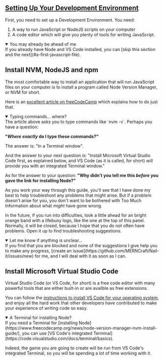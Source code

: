 <!-- Setting up your Development Environment -->
<section
  id="setting-up-your-development-environment"
  aria-labelledby="setting-up-your-development-environment"
  data-item="Setting Up Your Development Environment"
>
  <h2><a href="#setting-up-your-development-environment">Setting Up Your Development Environment</a></h2>
  
First, you need to set up a Development Environment. You need:

1. A way to run JavaScript or NodeJS scripts on your computer
2. A code editor which will give you plenty of tools for writing JavaScript.

<details class="tip" open>
<summary>You may already be ahead of me</summary>
If you already have Node and VS Code installed, you can [skip this section and the next](#a-first-javascript-file).

</details>

## Install NVM, NodeJS and npm

The most comfortable way to install an application that will run JavaScript files on your computer is to install a program called Node Version Manager, or NVM for short.

Here is an [excellent article on freeCodeCamp](https://www.freecodecamp.org/news/node-version-manager-nvm-install-guide/) which explains how to do just that.

<details class="trouble" open>
<summary>Typing commands... where?</summary>
The article above asks you to type commands like `nvm -v`. Perhaps you have a question:

**"*Where exactly* do I type these commands?"**

The answer is: "In a Terminal window".

And the answer to your next question is: "Install Microsoft Virtual Studio Code first, as explained below, and VS Code (as it is called, for short) will provide you with an integrated Terminal window."

As for the answer to your question: **"Why didn't you tell me this *before* you gave the link for installing Node?"**

As you work your way through this guide, you'll see that I have done my best to help troubleshoot any problems that might arise. But if a problem doesn't arise for you, you don't want to be bothered with Too Much Information about what _might_ have gone wrong.

In the future, if you run into difficulties, look a little ahead for an bright orange band with a lifebuoy logo, like the one at the top of this panel. Normally, it will be closed, because I hope that you do not often have problems. Open it up to find troubleshooting suggestions.

</details>
<details class="feedback" open>
<summary>Let me know if anything is unclear...</summary>
If you find that you are blocked and none of the suggestions I give help you to make any progress, [create an issue](https://github.com/MERNCraft/Nail-it/issues/new) for me, and I will deal with it as soon as I can.

</details>

## Install Microsoft Virtual Studio Code

Virtual Studio Code (or VS Code, for short) is a free code editor with many powerful tools that are either built-in or are availble as free extensions.

You can follow the [instructions to install VS Code for your operating system](https://code.visualstudio.com/download), and enjoy all the hard work that other developers have contributed to make your experience of writing code so easy.

<details class="tip" open>
<summary>A Terminal for installing Node?</summary>
If you need a Terminal for [installing Node](https://www.freecodecamp.org/news/node-version-manager-nvm-install-guide/), you can use [VS Code's integrated Terminal](https://code.visualstudio.com/docs/terminal/basics).

Indeed, the game you are going to create will be run from VS Code's integrated Terminal, so you will be spending a lot of time working with it.

</details>
</section>